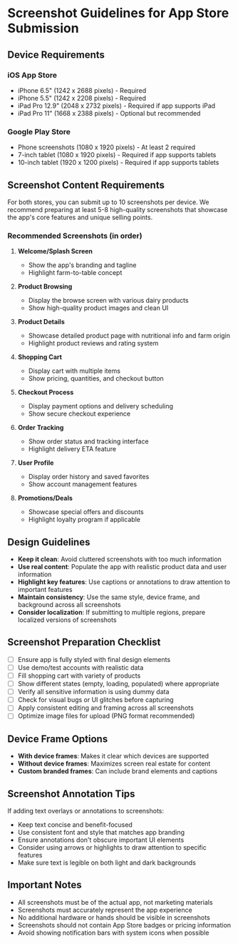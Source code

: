 # Screenshot Guidelines for App Store Submission

## Device Requirements

### iOS App Store

- iPhone 6.5" (1242 x 2688 pixels) - Required
- iPhone 5.5" (1242 x 2208 pixels) - Required
- iPad Pro 12.9" (2048 x 2732 pixels) - Required if app supports iPad
- iPad Pro 11" (1668 x 2388 pixels) - Optional but recommended

### Google Play Store

- Phone screenshots (1080 x 1920 pixels) - At least 2 required
- 7-inch tablet (1080 x 1920 pixels) - Required if app supports tablets
- 10-inch tablet (1920 x 1200 pixels) - Required if app supports tablets

## Screenshot Content Requirements

For both stores, you can submit up to 10 screenshots per device. We recommend preparing at least 5-8 high-quality screenshots that showcase the app's core features and unique selling points.

### Recommended Screenshots (in order)

1. **Welcome/Splash Screen**
   - Show the app's branding and tagline
   - Highlight farm-to-table concept

2. **Product Browsing**
   - Display the browse screen with various dairy products
   - Show high-quality product images and clean UI

3. **Product Details**
   - Showcase detailed product page with nutritional info and farm origin
   - Highlight product reviews and rating system

4. **Shopping Cart**
   - Display cart with multiple items
   - Show pricing, quantities, and checkout button

5. **Checkout Process**
   - Display payment options and delivery scheduling
   - Show secure checkout experience

6. **Order Tracking**
   - Show order status and tracking interface
   - Highlight delivery ETA feature

7. **User Profile**
   - Display order history and saved favorites
   - Show account management features

8. **Promotions/Deals**
   - Showcase special offers and discounts
   - Highlight loyalty program if applicable

## Design Guidelines

- **Keep it clean**: Avoid cluttered screenshots with too much information
- **Use real content**: Populate the app with realistic product data and user information
- **Highlight key features**: Use captions or annotations to draw attention to important features
- **Maintain consistency**: Use the same style, device frame, and background across all screenshots
- **Consider localization**: If submitting to multiple regions, prepare localized versions of screenshots

## Screenshot Preparation Checklist

- [ ] Ensure app is fully styled with final design elements
- [ ] Use demo/test accounts with realistic data
- [ ] Fill shopping cart with variety of products
- [ ] Show different states (empty, loading, populated) where appropriate
- [ ] Verify all sensitive information is using dummy data
- [ ] Check for visual bugs or UI glitches before capturing
- [ ] Apply consistent editing and framing across all screenshots
- [ ] Optimize image files for upload (PNG format recommended)

## Device Frame Options

- **With device frames**: Makes it clear which devices are supported
- **Without device frames**: Maximizes screen real estate for content
- **Custom branded frames**: Can include brand elements and captions

## Screenshot Annotation Tips

If adding text overlays or annotations to screenshots:

- Keep text concise and benefit-focused
- Use consistent font and style that matches app branding
- Ensure annotations don't obscure important UI elements
- Consider using arrows or highlights to draw attention to specific features
- Make sure text is legible on both light and dark backgrounds

## Important Notes

- All screenshots must be of the actual app, not marketing materials
- Screenshots must accurately represent the app experience
- No additional hardware or hands should be visible in screenshots
- Screenshots should not contain App Store badges or pricing information
- Avoid showing notification bars with system icons when possible
